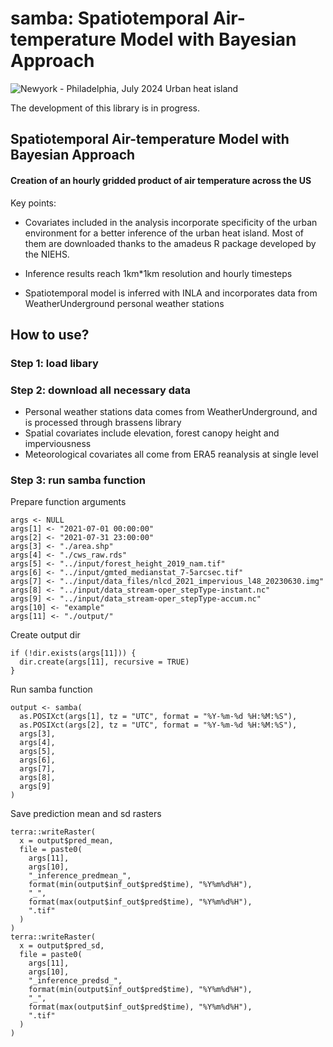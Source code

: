 # samba: Spatiotemporal Air-temperature Model with Bayesian Approach


![Newyork - Philadelphia, July 2024 Urban heat island](https://github.com/user-attachments/assets/cd0e4092-af08-4687-a65f-93f5ddd6733c)

The development of this library is in progress.

## Spatiotemporal Air-temperature Model with Bayesian Approach 
#### Creation of an hourly gridded product of air temperature across the US

Key points:

-   Covariates included in the analysis incorporate specificity of the urban environment for a better inference of the urban heat island. Most of them are downloaded thanks to the amadeus R package developed by the NIEHS.

-   Inference results reach 1km\*1km resolution and hourly timesteps

-   Spatiotemporal model is inferred with INLA and incorporates data from WeatherUnderground personal weather stations

## How to use? 

### Step 1: load libary

### Step 2: download all necessary data

- Personal weather stations data comes from WeatherUnderground, and is processed through brassens library 
- Spatial covariates include elevation, forest canopy height and imperviousness
- Meteorological covariates all come from ERA5 reanalysis at single level

### Step 3: run samba function 

Prepare function arguments
```{r}
args <- NULL
args[1] <- "2021-07-01 00:00:00"
args[2] <- "2021-07-31 23:00:00"
args[3] <- "./area.shp"
args[4] <- "./cws_raw.rds"
args[5] <- "../input/forest_height_2019_nam.tif"
args[6] <- "../input/gmted_medianstat_7-5arcsec.tif"
args[7] <- "../input/data_files/nlcd_2021_impervious_l48_20230630.img"
args[8] <- "../input/data_stream-oper_stepType-instant.nc"
args[9] <- "../input/data_stream-oper_stepType-accum.nc"
args[10] <- "example"
args[11] <- "./output/"
```

Create output dir
```{r}
if (!dir.exists(args[11])) {
  dir.create(args[11], recursive = TRUE)
}
```

Run samba function
```{r}
output <- samba(
  as.POSIXct(args[1], tz = "UTC", format = "%Y-%m-%d %H:%M:%S"),
  as.POSIXct(args[2], tz = "UTC", format = "%Y-%m-%d %H:%M:%S"),
  args[3],
  args[4],
  args[5],
  args[6],
  args[7],
  args[8],
  args[9]
)
```

Save prediction mean and sd rasters
```{r}
terra::writeRaster(
  x = output$pred_mean,
  file = paste0(
    args[11],
    args[10],
    "_inference_predmean_",
    format(min(output$inf_out$pred$time), "%Y%m%d%H"),
    "_",
    format(max(output$inf_out$pred$time), "%Y%m%d%H"),
    ".tif"
  )
)
terra::writeRaster(
  x = output$pred_sd,
  file = paste0(
    args[11],
    args[10],
    "_inference_predsd_",
    format(min(output$inf_out$pred$time), "%Y%m%d%H"),
    "_",
    format(max(output$inf_out$pred$time), "%Y%m%d%H"),
    ".tif"
  )
)
``` 
